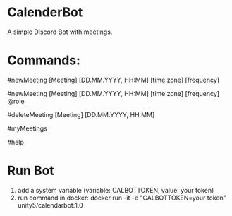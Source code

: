 # CalenderBot
A simple Discord Bot with meetings. 


# Commands:
#newMeeting [Meeting] [DD.MM.YYYY, HH:MM] [time zone] [frequency]

#newMeeting [Meeting] [DD.MM.YYYY, HH:MM] [time zone] [frequency] @role

#deleteMeeting [Meeting] [DD.MM.YYYY, HH:MM]

#myMeetings

#help


# Run Bot

1) add a system variable (variable: CALBOTTOKEN, value: your token)
2) run command in docker: docker run -it -e "CALBOTTOKEN=your token" unity5/calendarbot:1.0
